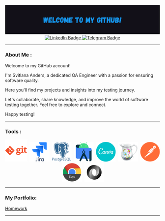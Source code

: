 <div id="header" align="center">
  <img src="https://github.com/Svitlana-Anders/ProfileSettings/blob/main/SorvenaGif.gif" width="900"/>
</div>

<div id="badges" align="center">
  <a href="https://github.com/Svitlana-Anders">
    <img src="https://img.shields.io/badge/LinkedIn-blue?style=for-the-badge&logo=linkedin&logoColor=white" alt="LinkedIn Badge"/>
  </a>
  <a href="https://t.me/sorvena">
    <img src="https://img.shields.io/badge/Telegram-blue?style=for-the-badge&logo=telegram&logoColor=white" alt="Telegram Badge"/>
  </a>
</div>

---

###  About Me :

<p>Welcome to my GitHub account!</p>
<p> I'm Svitlana Anders, a dedicated QA Engineer with a passion for ensuring software quality.</p> 
<p>Here you'll find my projects and insights into my testing journey. </p>
<p>Let's collaborate, share knowledge, and improve the world of software testing together. Feel free to explore and connect. </p>
<p></p>Happy testing! </p>

---

### Tools :
<div align="center">
  <img src="https://github.com/devicons/devicon/blob/master/icons/git/git-plain-wordmark.svg" title="Git" alt="Git" width="72" height="72"/>&nbsp;
  <img src="https://github.com/devicons/devicon/blob/master/icons/jira/jira-original-wordmark.svg" title="jira" alt="jira" width="64" height="64"/>&nbsp;
  <img src="https://github.com/devicons/devicon/blob/master/icons/postgresql/postgresql-plain-wordmark.svg" title="postgresql" alt="postgresql" width="64" height="64"/>&nbsp;
  <img src="https://github.com/devicons/devicon/blob/master/icons/androidstudio/androidstudio-original.svg" title="androidstudio" alt="androidstudio" width="64" height="64"/>&nbsp;
  <img src="https://github.com/devicons/devicon/blob/master/icons/canva/canva-original.svg"  title="canva" alt="canva" width="64" height="64"/>&nbsp;
  <img src="https://github.com/NadiDU/NadiDU/raw/main/Charles_proxy.png?raw=true" title="Charles_proxy" alt="Charles_proxy" width="64" height="64" style="max-width: 100%;"/>&nbsp;
  <img src="https://github.com/NadiDU/NadiDU/raw/main/Postman.png?raw=true" alt="Postman" width="64" height="64" style="max-width: 100%;"/>&nbsp;
  <img src="https://github.com/NadiDU/NadiDU/raw/main/chrome_dev_browser.png?raw=true" title="Chrome-DevTools" alt="Chrome-DevTools" width="64" height="64" style="max-width: 100%;"/>&nbsp;
  <img src="https://github.com/NadiDU/NadiDU/raw/main/json.png?raw=true" width="64" height="64" style="max-width: 100%;"/>&nbsp;
</div>

---


### My Portfolio:
  [Homework](https://github.com/Svitlana-Anders/Homework/blob/a1b0c49837c03c0cf4f00d5753eda3e31172b6c1/Homeworks.md)

---

<div id="badges" align="center">
<img src="https://komarev.com/ghpvc/?username=Svitlana-Anders&style=flat-square&color=blue" alt=""/>
</div>









